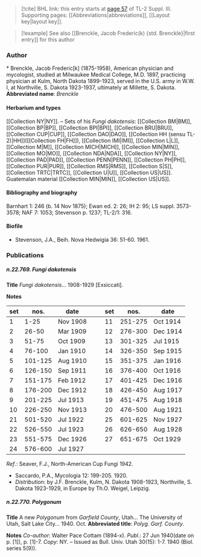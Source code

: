 > [!cite] BHL link: this entry starts at [page 57](https://www.biodiversitylibrary.org/page/33266364) of TL-2 Suppl. III.
> Supporting pages: [[Abbreviations|abbreviations]], [[Layout key|layout key]].

> [!example] See also [[Brenckle, Jacob Frederic(k) {std. Brenckle}|first entry]] for this author

### Author

\* Brenckle, Jacob Frederic\[k\] (1875-1958), American physician and mycologist, studied at Milwaukee Medical College, M.D. 1897, practicing physician at Kulm, North Dakota 1899-1923, served in the U.S. army in W.W. I, at Northville, S. Dakota 1923-1937, ultimately at Millette, S. Dakota. 
**Abbreviated name**: *Brenckle*

#### Herbarium and types

[[Collection NY|NY]]. – Sets of his *Fungi dakotensis*: [[Collection BM|BM]], [[Collection BP|BP]], [[Collection BPI|BPI]], [[Collection BRU|BRU]], [[Collection CUP|CUP]], [[Collection DAO|DAO]], [[Collection HH (sensu TL-2)|HH]]([[Collection FH|FH]]), [[Collection IMI|IMI]], [[Collection L|L]], [[Collection M|M]], [[Collection MICH|MICH]], [[Collection MIN|MIN]], [[Collection MO|MO]], [[Collection NDA|NDA]], [[Collection NY|NY]], [[Collection PAD|PAD]], [[Collection PENN|PENN]], [[Collection PH|PH]], [[Collection PUR|PUR]], [[Collection RMS|RMS]], [[Collection S|S]], [[Collection TRTC|TRTC]], [[Collection U|U]], [[Collection US|US]]. Guatemalan material [[Collection MIN|MIN]], [[Collection US|US]].

#### Bibliography and biography

Barnhart 1: 246 (b. 14 Nov 1875); Ewan ed. 2: 26; IH 2: 95; LS suppl. 3573-3578; NAF 7: 1053; Stevenson p. 1237; TL-2/1: 316.

#### Biofile

- Stevenson, J.A., Beih. Nova Hedwigia 36: 51-60. 1961.

### Publications

##### n.22.769. Fungi dakotensis

**Title**
*Fungi dakotensis*... 1908-1929 \[Exsiccati\].

**Notes**

|set|nos.|date| | |set|nos.|date|
|---|---|---|---|---|---|---|---|
|1|1-25|Nov 1908|||11|251-275|Oct 1914|
|2|26-50|Mar 1909|||12|276-300|Dec 1914|
|3|51-75|Oct 1909|||13|301-325|Jul 1915|
|4|76-100|Jan 1910|||14|326-350|Sep 1915|
|5|101-125|Aug 1910|||15|351-375|Jan 1916|
|6|126-150|Sep 1911|||16|376-400|Oct 1916|
|7|151-175|Feb 1912|||17|401-425|Dec 1916|
|8|176-200|Dec 1912|||18|426-450|Aug 1917|
|9|201-225|Jul 1913|||19|451-475|Aug 1918|
|10|226-250|Nov 1913|||20|476-500|Aug 1921|
|21|501-520|Jul 1922|||25|601-625|Nov 1927|
|22|526-550|Jul 1923|||26|626-650|Aug 1928|
|23|551-575|Dec 1926|||27|651-675|Oct 1929|
|24|576-600|Jul 1927|||

*Ref*.: Seaver, F.J., North-American Cup Fungi 1942.
- Saccardo, P.A., Mycologia 12: 199-205. 1920.
- *Distribution*: by J.F. Brenckle, Kulm, N. Dakota 1908-1923, Northville, S. Dakota 1923-1929, in Europe by Th.O. Weigel, Leipzig.

##### n.22.770. Polygonum

**Title**
A new *Polygonum* from *Garfield County*, Utah... The University of Utah, Salt Lake City... 1940. Oct.
**Abbreviated title**: *Polyg. Garf. County*.

**Notes**
*Co-author*: Walter Pace Cottam (1894-x).
*Publ*.: 27 Jun 1940(date on p. \[1\]), p. \[1\]-7. *Copy*: NY. – Issued as Bull. Univ. Utah 30(15): 1-7. 1940 (Biol. series 5(9)).

